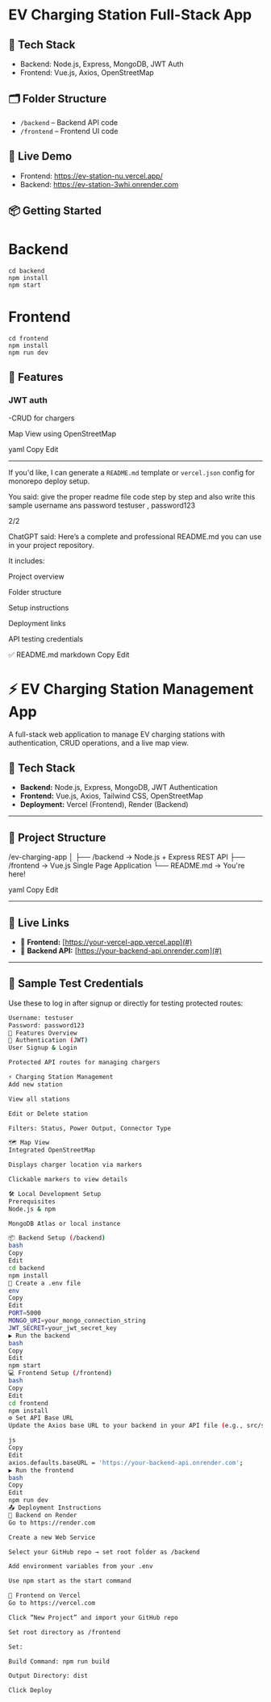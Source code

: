 # EV Charging Station Full-Stack App

## 🔧 Tech Stack
- Backend: Node.js, Express, MongoDB, JWT Auth
- Frontend: Vue.js, Axios, OpenStreetMap

## 🗂 Folder Structure
- `/backend` – Backend API code
- `/frontend` – Frontend UI code

## 🚀 Live Demo
- Frontend: https://ev-station-nu.vercel.app/
- Backend: https://ev-station-3whi.onrender.com

## 📦 Getting Started

# Backend
    cd backend
    npm install
    npm start

# Frontend
    cd frontend
    npm install
    npm run dev
## 📝 Features
### JWT auth
-CRUD for chargers

Map View using OpenStreetMap

yaml
Copy
Edit

---

If you'd like, I can generate a `README.md` template or `vercel.json` config for monorepo deploy setup.







You said:
give the proper readme file code step by step and also write this sample username ans password testuser  , password123



2/2

ChatGPT said:
Here’s a complete and professional README.md you can use in your project repository.

It includes:

Project overview

Folder structure

Setup instructions

Deployment links

API testing credentials

✅ README.md
markdown
Copy
Edit
# ⚡ EV Charging Station Management App

A full-stack web application to manage EV charging stations with authentication, CRUD operations, and a live map view.

## 🧰 Tech Stack

- **Backend:** Node.js, Express, MongoDB, JWT Authentication
- **Frontend:** Vue.js, Axios, Tailwind CSS, OpenStreetMap
- **Deployment:** Vercel (Frontend), Render (Backend)

---

## 📁 Project Structure

/ev-charging-app
│
├── /backend → Node.js + Express REST API
├── /frontend → Vue.js Single Page Application
└── README.md → You're here!

yaml
Copy
Edit

---

## 🚀 Live Links

- 🔗 **Frontend:** [https://your-vercel-app.vercel.app](#)
- 🔗 **Backend API:** [https://your-backend-api.onrender.com](#)

---

## 🔐 Sample Test Credentials

Use these to log in after signup or directly for testing protected routes:

```bash
Username: testuser
Password: password123
🧪 Features Overview
👤 Authentication (JWT)
User Signup & Login

Protected API routes for managing chargers

⚡ Charging Station Management
Add new station

View all stations

Edit or Delete station

Filters: Status, Power Output, Connector Type

🗺️ Map View
Integrated OpenStreetMap

Displays charger location via markers

Clickable markers to view details

🛠️ Local Development Setup
Prerequisites
Node.js & npm

MongoDB Atlas or local instance

📦 Backend Setup (/backend)
bash
Copy
Edit
cd backend
npm install
🔑 Create a .env file
env
Copy
Edit
PORT=5000
MONGO_URI=your_mongo_connection_string
JWT_SECRET=your_jwt_secret_key
▶️ Run the backend
bash
Copy
Edit
npm start
💻 Frontend Setup (/frontend)
bash
Copy
Edit
cd frontend
npm install
⚙️ Set API Base URL
Update the Axios base URL to your backend in your API file (e.g., src/services/api.js):

js
Copy
Edit
axios.defaults.baseURL = 'https://your-backend-api.onrender.com';
▶️ Run the frontend
bash
Copy
Edit
npm run dev
📤 Deployment Instructions
🔹 Backend on Render
Go to https://render.com

Create a new Web Service

Select your GitHub repo → set root folder as /backend

Add environment variables from your .env

Use npm start as the start command

🔸 Frontend on Vercel
Go to https://vercel.com

Click “New Project” and import your GitHub repo

Set root directory as /frontend

Set:

Build Command: npm run build

Output Directory: dist

Click Deploy


